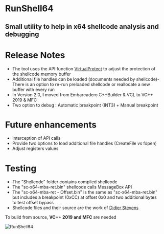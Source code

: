 # RunShell64
## Small utility to help in x64 shellcode analysis and debugging

# Release Notes

-   The tool uses the API function [VirtualProtect](https://docs.microsoft.com/en-us/windows/win32/api/memoryapi/nf-memoryapi-virtualprotect) to adjust the protection of the shellcode memory buffer
-   Additional file handles can be loaded (documents needed by shellcode)-   There is an option to re-run preloaded shellcode or reallocate a new buffer with every run
-   In Version 2.0, I moved from Embarcadero C++Builder & VCL to VC++ 2019 & MFC
-   Two option to debug : Automatic breakpoint (INT3) + Manual breakpoint

# Future enhancements

-   Interception of API calls
-   Provide two options to load additional file handles (CreateFile vs fopen)
-   Adjust registers values

# Testing

-   The "Shellcode" folder contains compiled shellcode
-   The "sc-x64-mba-ret.bin" shellcode calls MessageBox API
-   The "sc-x64-mba-ret - Offset.bin" is the same as "sc-x64-mba-ret.bin" but includes a breakpoint (0xCC) at offset 0x0 and two additional bytes to test offset bypass
-   Shellcode files and their source are the work of [Didier Stevens](https://blog.didierstevens.com/2012/02/02/x64-windows-shellcode/)

To build from source, **VC++ 2019 and MFC** are needed

![RunShell64](https://github.com/nshalabi/RunShell64/blob/master/Art/RunShell64.PNG "RunShell64")